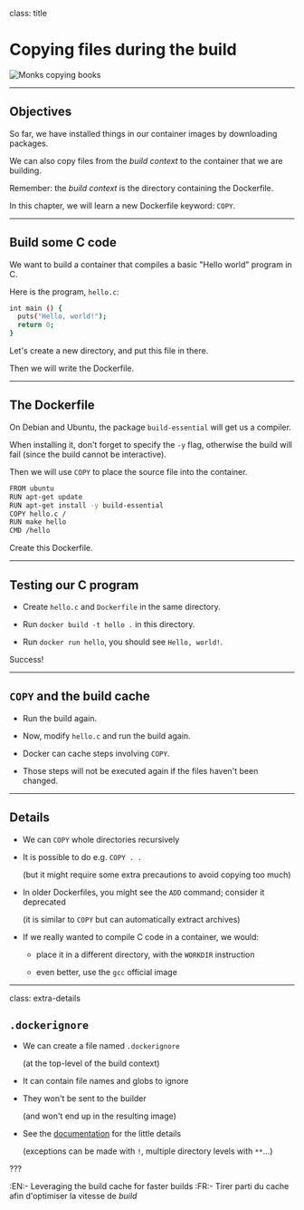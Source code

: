 
class: title

# Copying files during the build

![Monks copying books](images/title-copying-files-during-build.jpg)

---

## Objectives

So far, we have installed things in our container images
by downloading packages.

We can also copy files from the *build context* to the
container that we are building.

Remember: the *build context* is the directory containing
the Dockerfile.

In this chapter, we will learn a new Dockerfile keyword: `COPY`.

---

## Build some C code

We want to build a container that compiles a basic "Hello world" program in C.

Here is the program, `hello.c`:

```bash
int main () {
  puts("Hello, world!");
  return 0;
}
```

Let's create a new directory, and put this file in there.

Then we will write the Dockerfile.

---

## The Dockerfile

On Debian and Ubuntu, the package `build-essential` will get us a compiler.

When installing it, don't forget to specify the `-y` flag, otherwise the build will fail (since the build cannot be interactive).

Then we will use `COPY` to place the source file into the container.

```bash
FROM ubuntu
RUN apt-get update
RUN apt-get install -y build-essential
COPY hello.c /
RUN make hello
CMD /hello
```

Create this Dockerfile.

---

## Testing our C program

* Create `hello.c` and `Dockerfile` in the same directory.

* Run `docker build -t hello .` in this directory.

* Run `docker run hello`, you should see `Hello, world!`.

Success!

---

## `COPY` and the build cache

* Run the build again.

* Now, modify `hello.c` and run the build again.

* Docker can cache steps involving `COPY`.

* Those steps will not be executed again if the files haven't been changed.

---

## Details

* We can `COPY` whole directories recursively

* It is possible to do e.g. `COPY . .`

  (but it might require some extra precautions to avoid copying too much)
 
* In older Dockerfiles, you might see the `ADD` command; consider it deprecated

  (it is similar to `COPY` but can automatically extract archives)

* If we really wanted to compile C code in a container, we would:

  * place it in a different directory, with the `WORKDIR` instruction

  * even better, use the `gcc` official image

---

class: extra-details

## `.dockerignore`

- We can create a file named `.dockerignore`

  (at the top-level of the build context)

- It can contain file names and globs to ignore

- They won't be sent to the builder

  (and won't end up in the resulting image)

- See the [documentation][dockerignore] for the little details

  (exceptions can be made with `!`, multiple directory levels with `**`...)

[dockerignore]: https://docs.docker.com/engine/reference/builder/#dockerignore-file

???

:EN:- Leveraging the build cache for faster builds
:FR:- Tirer parti du cache afin d'optimiser la vitesse de *build*
